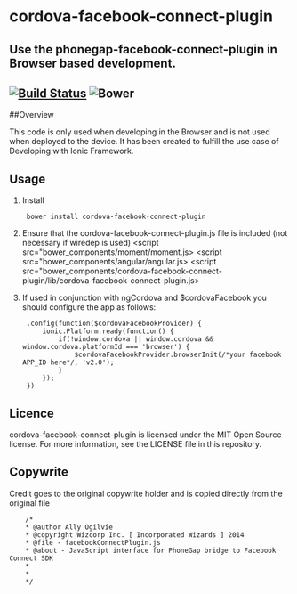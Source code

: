 # cordova-facebook-connect-plugin 

## Use the phonegap-facebook-connect-plugin in Browser based development.  

[![Build Status](https://travis-ci.org/patnolanireland/cordova-facebook-connect-plugin.svg)](https://travis-ci.org/patnolanireland/cordova-facebook-connect-plugin) ![Bower](https://img.shields.io/badge/bower-cordova--facebook--connect--plugin-blue.svg)
---

##Overview

This code is only used when developing in the Browser and is not used when deployed to the device.  It has been created to fulfill the use case of Developing with
Ionic Framework.

## Usage

1. Install

        bower install cordova-facebook-connect-plugin 

2. Ensure that the cordova-facebook-connect-plugin.js file is included (not necessary if wiredep is used) 
        <script src="bower_components/moment/moment.js></script>
        <script src="bower_components/angular/angular.js></script>
        <script src="bower_components/cordova-facebook-connect-plugin/lib/cordova-facebook-connect-plugin.js></script>

3. If used in conjunction with ngCordova and $cordovaFacebook you should configure the app as follows:

		.config(function($cordovaFacebookProvider) {
			ionic.Platform.ready(function() {
				if(!window.cordova || window.cordova && window.cordova.platformId === 'browser') {
					$cordovaFacebookProvider.browserInit(/*your facebook APP_ID here*/, 'v2.0');
				}
			});
		})
 
## Licence

cordova-facebook-connect-plugin is licensed under the MIT Open Source license. For more information, see the LICENSE file in this
repository.

## Copywrite

Credit goes to the original copywrite holder and is copied directly from the original file

		/*
		* @author Ally Ogilvie
		* @copyright Wizcorp Inc. [ Incorporated Wizards ] 2014
		* @file - facebookConnectPlugin.js
		* @about - JavaScript interface for PhoneGap bridge to Facebook Connect SDK
		*
		*
		*/
